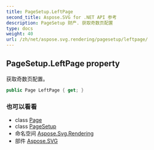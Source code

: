 ```yaml
---
title: PageSetup.LeftPage
second_title: Aspose.SVG for .NET API 参考
description: PageSetup 财产. 获取奇数页配置
type: docs
weight: 40
url: /zh/net/aspose.svg.rendering/pagesetup/leftpage/
---
```

## PageSetup.LeftPage property

获取奇数页配置。

```csharp
public Page LeftPage { get; }
```

### 也可以看看

* class [Page](../../../aspose.svg.drawing/page/)
* class [PageSetup](../)
* 命名空间 [Aspose.Svg.Rendering](../../pagesetup/)
* 部件 [Aspose.SVG](../../../)


